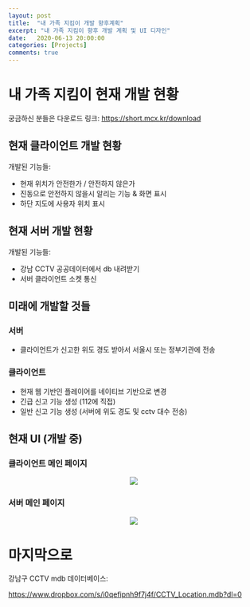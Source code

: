 ```yaml
---
layout: post
title:  "내 가족 지킴이 개발 향후계획"
excerpt: "내 가족 지킴이 향후 개발 계획 및 UI 디자인"
date:   2020-06-13 20:00:00
categories: [Projects]
comments: true
---
```


# 내 가족 지킴이 현재 개발 현황
궁금하신 분들은 다운로드 링크: https://short.mcx.kr/download
## 현재 클라이언트 개발 현황
개발된 기능들:

- 현재 위치가 안전한가 / 안전하지 않은가
- 진동으로 안전하지 않을시 알리는 기능 & 화면 표시
- 하단 지도에 사용자 위치 표시
## 현재 서버 개발 현황
개발된 기능들:

- 강남 CCTV 공공데이터에서 db 내려받기
- 서버 클라이언트 소켓 통신
## 미래에 개발할 것들
### 서버
- 클라이언트가 신고한 위도 경도 받아서 서울시 또는 정부기관에 전송
### 클라이언트
- 현재 웹 기반인 플레이어를 네이티브 기반으로 변경
- 긴급 신고 기능 생성 (112에 직접)
- 일반 신고 기능 생성 (서버에 위도 경도 및 cctv 대수 전송)

## 현재 UI (개발 중)
### 클라이언트 메인 페이지
<p align="center">
<img align = "center" src="https://i.ibb.co/tMQ2fKv/androidui.png">
</p>

### 서버 메인 페이지
<p align="center">
<img align ="center" src = "https://i.ibb.co/QNFbjsn/ggcctvui.png">
</p>

# 마지막으로
강남구 CCTV mdb 데이터베이스:

https://www.dropbox.com/s/i0qefipnh9f7j4f/CCTV_Location.mdb?dl=0

<script src="https://utteranc.es/client.js"
        repo="justiceserv/leonids"
        issue-term="pathname"
        theme="github-light"
        crossorigin="anonymous"
        async>
</script>
